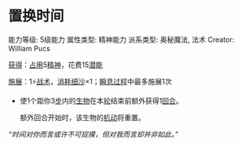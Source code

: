 # 置换时间

能力等级: 5级能力
属性类型: 精神能力
派系类型: 奥秘魔法, 法术
Creator: William Pucs

<aside>

[获得](https://www.notion.so/1b3d619a067b8027ba38e2c1caf9d84b?pvs=21)：[占用](https://www.notion.so/1b3d619a067b8028a794de6ceed96ec0?pvs=21)5[精神](https://www.notion.so/1b3d619a067b800a8da5d96dd60be2b1?pvs=21)，花费15[潜能](https://www.notion.so/1b3d619a067b80c2bdb4c721adc30021?pvs=21)

</aside>

<aside>

[施展](https://www.notion.so/1b3d619a067b80f38dccf027f026b32f?pvs=21)：1⚡️[战术](https://www.notion.so/1b3d619a067b8051b6eaffd160aee01c?pvs=21)，[消耗](https://www.notion.so/1b3d619a067b80789d16e44120e1be39?pvs=21)[细沙](https://www.notion.so/1b7d619a067b80f09c6ae94881b20f53?pvs=21)×1；[瞬息过程](https://www.notion.so/1b3d619a067b80aaa52efa8a891fe3ad?pvs=21)中最多施展1次

- 使1个距你3[步](https://www.notion.so/1b3d619a067b800fb1cfe9f0ef45b9ef?pvs=21)内的[生物](https://www.notion.so/1b3d619a067b80d0bbe1d113bf20ff1f?pvs=21)在本[轮](https://www.notion.so/1b3d619a067b80aeb62df5a99bfb8a82?pvs=21)结束前额外获得1[回合](https://www.notion.so/1b3d619a067b80d5b828fcef065cc971?pvs=21)。
    
    额外回合开始时，该生物的[机动](https://www.notion.so/1b3d619a067b80ae8db3fa0eb0eb24d8?pvs=21)将重置。
    
</aside>

*“时间对你而言或许不可捉摸，但对我而言却并非如此。”*